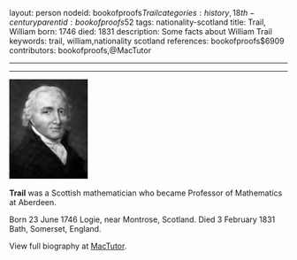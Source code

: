 layout: person
nodeid: bookofproofs$Trail
categories: history,18th-century
parentid: bookofproofs$52
tags: nationality-scotland
title: Trail, William
born: 1746
died: 1831
description: Some facts about William Trail
keywords: trail, william,nationality scotland
references: bookofproofs$6909
contributors: bookofproofs,@MacTutor

---


---

![Trail.jpg](https://github.com/bookofproofs/bookofproofs.github.io/blob/main/_sources/_assets/images/portraits/Trail.jpg?raw=true)

**Trail** was a Scottish mathematician who became Professor of Mathematics at Aberdeen.

Born 23 June 1746 Logie, near Montrose, Scotland. Died 3 February 1831 Bath, Somerset, England.


View full biography at [MacTutor](https://mathshistory.st-andrews.ac.uk/Biographies/Trail/).